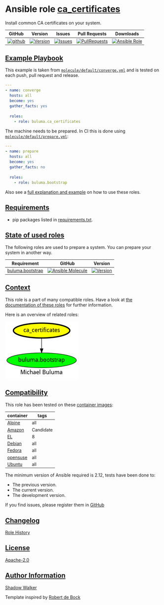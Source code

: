 # Ansible role [ca_certificates](https://galaxy.ansible.com/ui/standalone/roles/buluma/ca_certificates/documentation)

Install common CA certificates on your system.

|GitHub|Version|Issues|Pull Requests|Downloads|
|------|-------|------|-------------|---------|
|[![github](https://github.com/buluma/ansible-role-ca_certificates/actions/workflows/molecule.yml/badge.svg)](https://github.com/buluma/ansible-role-ca_certificates/actions/workflows/molecule.yml)|[![Version](https://img.shields.io/github/release/buluma/ansible-role-ca_certificates.svg)](https://github.com/buluma/ansible-role-ca_certificates/releases/)|[![Issues](https://img.shields.io/github/issues/buluma/ansible-role-ca_certificates.svg)](https://github.com/buluma/ansible-role-ca_certificates/issues/)|[![PullRequests](https://img.shields.io/github/issues-pr-closed-raw/buluma/ansible-role-ca_certificates.svg)](https://github.com/buluma/ansible-role-ca_certificates/pulls/)|[![Ansible Role](https://img.shields.io/ansible/role/d/buluma/ca_certificates)](https://galaxy.ansible.com/ui/standalone/roles/buluma/ca_certificates/documentation)|

## [Example Playbook](#example-playbook)

This example is taken from [`molecule/default/converge.yml`](https://github.com/buluma/ansible-role-ca_certificates/blob/master/molecule/default/converge.yml) and is tested on each push, pull request and release.

```yaml
---
- name: converge
  hosts: all
  become: yes
  gather_facts: yes

  roles:
    - role: buluma.ca_certificates
```

The machine needs to be prepared. In CI this is done using [`molecule/default/prepare.yml`](https://github.com/buluma/ansible-role-ca_certificates/blob/master/molecule/default/prepare.yml):

```yaml
---
- name: prepare
  hosts: all
  become: yes
  gather_facts: no

  roles:
    - role: buluma.bootstrap
```

Also see a [full explanation and example](https://buluma.github.io/how-to-use-these-roles.html) on how to use these roles.


## [Requirements](#requirements)

- pip packages listed in [requirements.txt](https://github.com/buluma/ansible-role-ca_certificates/blob/master/requirements.txt).

## [State of used roles](#state-of-used-roles)

The following roles are used to prepare a system. You can prepare your system in another way.

| Requirement | GitHub | Version |
|-------------|--------|--------|
|[buluma.bootstrap](https://galaxy.ansible.com/buluma/bootstrap)|[![Ansible Molecule](https://github.com/buluma/ansible-role-bootstrap/actions/workflows/molecule.yml/badge.svg)](https://github.com/buluma/ansible-role-bootstrap/actions/workflows/molecule.yml)|[![Version](https://img.shields.io/github/release/buluma/ansible-role-bootstrap.svg)](https://github.com/shadowwalker/ansible-role-bootstrap)|

## [Context](#context)

This role is a part of many compatible roles. Have a look at [the documentation of these roles](https://buluma.github.io/) for further information.

Here is an overview of related roles:

![dependencies](https://raw.githubusercontent.com/buluma/ansible-role-ca_certificates/png/requirements.png "Dependencies")

## [Compatibility](#compatibility)

This role has been tested on these [container images](https://hub.docker.com/u/buluma):

|container|tags|
|---------|----|
|[Alpine](https://hub.docker.com/repository/docker/buluma/alpine/general)|all|
|[Amazon](https://hub.docker.com/repository/docker/buluma/amazonlinux/general)|Candidate|
|[EL](https://hub.docker.com/repository/docker/buluma/enterpriselinux/general)|8|
|[Debian](https://hub.docker.com/repository/docker/buluma/debian/general)|all|
|[Fedora](https://hub.docker.com/repository/docker/buluma/fedora/general)|all|
|[opensuse](https://hub.docker.com/repository/docker/buluma/opensuse/general)|all|
|[Ubuntu](https://hub.docker.com/repository/docker/buluma/ubuntu/general)|all|

The minimum version of Ansible required is 2.12, tests have been done to:

- The previous version.
- The current version.
- The development version.

If you find issues, please register them in [GitHub](https://github.com/buluma/ansible-role-ca_certificates/issues)

## [Changelog](#changelog)

[Role History](https://github.com/buluma/ansible-role-ca_certificates/blob/master/CHANGELOG.md)

## [License](#license)

[Apache-2.0](https://github.com/buluma/ansible-role-ca_certificates/blob/master/LICENSE)

## [Author Information](#author-information)

[Shadow Walker](https://buluma.github.io/)


Template inspired by [Robert de Bock](https://github.com/robertdebock)
